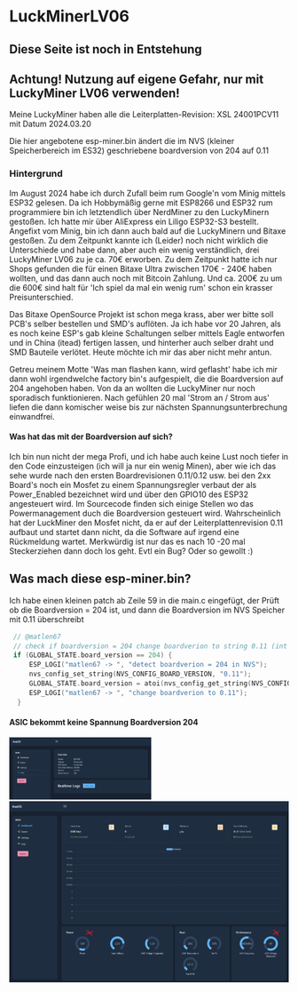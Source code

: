 # LuckMinerLV06

## Diese Seite ist noch in Entstehung

## Achtung! Nutzung auf eigene Gefahr, nur mit LuckyMiner LV06 verwenden!

Meine LuckyMiner haben alle die Leiterplatten-Revision: XSL 24001PCV11 mit Datum 2024.03.20

Die hier angebotene esp-miner.bin ändert die im NVS (kleiner Speicherbereich im ES32) geschriebene boardversion von 204 auf 0.11

### Hintergrund

Im August 2024 habe ich durch Zufall beim rum Google'n vom Minig mittels ESP32 gelesen. Da ich Hobbymäßig gerne mit ESP8266 und ESP32 rum programmiere bin ich letztendlich über NerdMiner zu den LuckyMinern gestoßen.
Ich hatte mir über AliExpress ein Liligo ESP32-S3 bestellt. Angefixt vom Minig, bin ich dann auch bald auf die LuckyMinern und Bitaxe gestoßen. Zu dem Zeitpunkt kannte ich (Leider) noch nicht wirklich die Unterschiede und habe dann, aber auch ein wenig verständlich, drei LuckyMiner LV06 zu je ca. 70€ erworben.
Zu dem Zeitpunkt hatte ich nur Shops gefunden die für einen Bitaxe Ultra zwischen 170€ - 240€ haben wollten, und das dann auch noch mit Bitcoin Zahlung. Und ca. 200€ zu um die 600€ sind halt für 'Ich spiel da mal ein wenig rum' schon ein krasser Preisunterschied.

Das Bitaxe OpenSource Projekt ist schon mega krass, aber wer bitte soll PCB's selber bestellen und SMD's auflöten. Ja ich habe vor 20 Jahren, als es noch keine ESP's gab kleine Schaltungen selber mittels Eagle entworfen und in China (itead) fertigen lassen, und hinterher auch selber draht und SMD Bauteile verlötet. Heute möchte ich mir das aber nicht mehr antun.

Getreu meinem Motte 'Was man flashen kann, wird geflasht' habe ich mir dann wohl irgendwelche factory bin's aufgespielt, die die Boardversion auf 204 angehoben haben. Von da an wollten die LuckyMiner nur noch sporadisch funktionieren. Nach gefühlen 20 mal 'Strom an / Strom aus' liefen die dann komischer weise bis zur nächsten Spannungsunterbrechung einwandfrei.

#### Was hat das mit der Boardversion auf sich?
Ich bin nun nicht der mega Profi, und ich habe auch keine Lust noch tiefer in den Code einzusteigen (ich will ja nur ein wenig Minen), aber wie ich das sehe wurde nach den ersten Boardrevisionen 0.11/0.12 usw. bei den 2xx Board's noch ein Mosfet zu einem Spannungsregler verbaut der als Power_Enabled bezeichnet wird und über den GPIO10 des ESP32 angesteuert wird. Im Sourcecode finden sich einige Stellen wo das Powermanagement duch die Boardversion gesteuert wird. Wahrscheinlich hat der LuckMiner den Mosfet nicht, da er auf der Leiterplattenrevision 0.11 aufbaut und startet dann nicht, da die Software auf irgend eine Rückmeldung wartet. Merkwürdig ist nur das es nach 10 -20 mal Steckerziehen dann doch los geht. Evtl ein Bug? Oder so gewollt :)

## Was mach diese esp-miner.bin?
Ich habe einen kleinen patch ab Zeile 59 in die main.c eingefügt, der Prüft ob die Boardversion = 204 ist, und dann die Boardversion im NVS Speicher mit 0.11 überschreibt 

```c++
 // @matlen67
 // check if boardversion = 204 change boardverion to string 0.11 (int = 0)
 if (GLOBAL_STATE.board_version == 204) {
     ESP_LOGI("matlen67 -> ", "detect boardverion = 204 in NVS");
     nvs_config_set_string(NVS_CONFIG_BOARD_VERSION, "0.11");
     GLOBAL_STATE.board_version = atoi(nvs_config_get_string(NVS_CONFIG_BOARD_VERSION, "000"));
     ESP_LOGI("matlen67 -> ", "change boardverion to 0.11");
  }
```


#### ASIC bekommt keine Spannung Boardversion 204
<img src="https://github.com/matlen67/LuckMinerLV06/blob/main/image/LuckyMiner_AxeOS_boardversion_204.png" width="256"> 

<img src="https://github.com/matlen67/LuckMinerLV06/blob/main/image/LuckyMiner_boardversion_204_no_mining.png" width="512"> 


